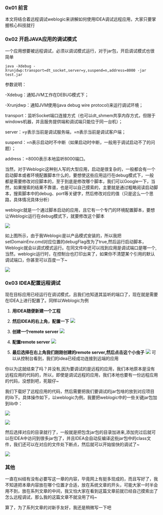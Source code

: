 ### 0x01 前言

本文将结合着远程调试weblogic来讲解如何使用IDEA调试远程应用，大家只要掌握核心科技就行


### 0x02 开启JAVA应用的调试模式

一个应用想要被远程调试，必须以调试模式运行，对于jar包，开启调试模式也很简单

`java -Xdebug -Xrunjdwp:transport=dt_socket,server=y,suspend=n,address=8000 -jar test.jar `

参数说明：

-Xdebug：通知JVM工作在DEBUG模式下；

-Xrunjdwp：通知JVM使用(java debug wire protocol)来运行调试环境；

transport：监听Socket端口连接方式（也可以dt_shmem共享内存方式，但限于windows机器，并且服务提供端和调试端只能位于同一台机）；

server：=y表示当前是调试服务端，=n表示当前是调试客户端；

suspend：=n表示启动时不中断（如果启动时中断，一般用于调试启动不了的问题）；

address：=8000表示本地监听8000端口。

当然，对于Weblogic这种别人写的大型应用，启动是很复杂的，一般都会有一个启动脚本或者环境配置脚本什么的，要想使这些应用运行在debug模式下，一般都是需要修改对应脚本的，至于到底是修改哪个脚本，我们可以Google一下，当然，如果搜索的结果不靠谱，也是可以自己摸索的，主要就是通过粗略阅读启动脚本，搜索脚本中的debug、port等关键字，然后修改对应的值（只是这么一个思路，具体情况具体分析）

weblogic就是一个通过脚本启动的应用，且它有一个专门的环境配置脚本，要想让Weblogic运行在debug模式下，就要修改这个脚本

![](debug_tricks2/debug.png)

如上图所示，由于我Weblogic是以产品模式安装的，所以我把setDomainEnv.cmd对应位置的debugFlag改为了true,然后运行启动脚本，Weblogic就会以调式模式运行。在同文件中还可以找到应用是调试端口是哪一个,当然，weblogic运行时，在控制台也打印出来了，如果你不清楚某个引用的默认调试端口，你甚至可以百度一下~

![](debug_tricks2/debug_port.png)

### 0x03 IDEA配置远程调试

现在目标应用已经运行在调试模式，且我们也知道其监听的端口了，现在就是需要在IDEA上进行配置了。同样以Weblogic为例

1. **用IDEA随便新建一个工程**
2. **然后IDEA的右上角，配置一下**
![](debug_tricks2/first.png)

3. **创建一个remote server**
![](debug_tricks2/second.png)


4. **配置remote server**
![](debug_tricks2/third.png)

5. **最后选择在右上角我们刚刚创建的remote server,然后点击这个小虫子**
![](debug_tricks2/forth.png)
可以从控制台看到，我们的idea已经成功连接到远端的应用

你以为这就结束了吗？并没有,因为要调试的是远程的应用，我们本地原本是没有远程应用的代码的，所以，即使是调试远程的应用，我们本地也要有一份远程应用的代码，没想到吧，死靓仔~

我们下载好了远程应用的代码，然后需要把我们要调试的jar包啥的放到对应项目的lib下。具体操作如下，以weblogic为例，我要把weblogic中的一些关键jar包加到lib中：

![](debug_tricks2/1.png)

![](debug_tricks2/2.png)

然后选择对应的目录就行了，一般就是把包含jar包的目录加进来,添加完过后就可以在IDEA中访问到很多jar包了，并且IDEA会自动反编译这些jar包中的class文件，我们还可以在对应的文件处下断点，然后就可以开始愉快的调试了~

![](debug_tricks2/3.png)


### 其他

一直在纠结有没有必要写这一章的内容，毕竟网上有挺多现成的，而且写好了，我不知道把本章内容放在哪个位置才合适，放在系统文章的开头，可能大家一时半会用不到，放在系列文章的中间，我又怕大家在看到这篇文章前就已经自己摸索出了怎么远程调试，那么我的这篇文章不就没用了吗~

算了，为了系列文章的对新手友好，我还是稍微写一下吧





